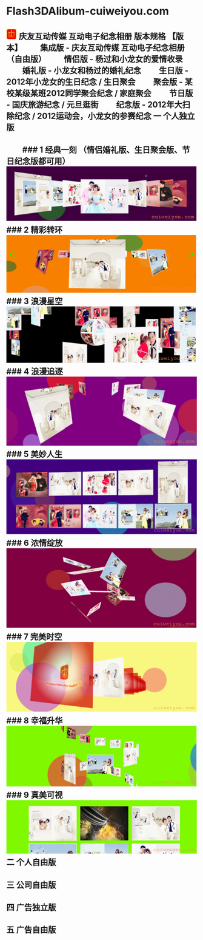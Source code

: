 Flash3DAlibum-cuiweiyou.com
=====
![image](https://github.com/731942771/Flash3DAlbum/raw/master/1.png) 庆友互动传媒
互动电子纪念相册
版本规格
【版本】
　　集成版 - 庆友互动传媒 互动电子纪念相册（自由版）
　　情侣版 - 杨过和小龙女的爱情收录
　　婚礼版 - 小龙女和杨过的婚礼纪念
　　生日版 - 2012年小龙女的生日纪念 / 生日聚会
　　聚会版 - 某校某级某班2012同学聚会纪念 / 家庭聚会
　　节日版 - 国庆旅游纪念 / 元旦逛街
　　纪念版 - 2012年大扫除纪念 / 2012运动会，小龙女的参赛纪念
一 个人独立版
------
　　### 1 经典一刻	（情侣婚礼版、生日聚会版、节日纪念版都可用）
![image](https://github.com/731942771/Flash3DAlbum/raw/master/2.png) 
　　### 2 精彩转环
![image](https://github.com/731942771/Flash3DAlbum/raw/master/3.png) 
　　### 3 浪漫星空
![image](https://github.com/731942771/Flash3DAlbum/raw/master/4.png) 
　　### 4 浪漫追逐
![image](https://github.com/731942771/Flash3DAlbum/raw/master/5.png) 
　　### 5 美妙人生
![image](https://github.com/731942771/Flash3DAlbum/raw/master/6.png) 
　　### 6 浓情绽放
![image](https://github.com/731942771/Flash3DAlbum/raw/master/7.png) 
　　### 7 完美时空
![image](https://github.com/731942771/Flash3DAlbum/raw/master/8.png) 
　　### 8 幸福升华
![image](https://github.com/731942771/Flash3DAlbum/raw/master/9.png) 
　　### 9 真美可视
![image](https://github.com/731942771/Flash3DAlbum/raw/master/10.png) 
二 个人自由版
------
三 公司自由版
------
四 广告独立版
------
五 广告自由版
------
